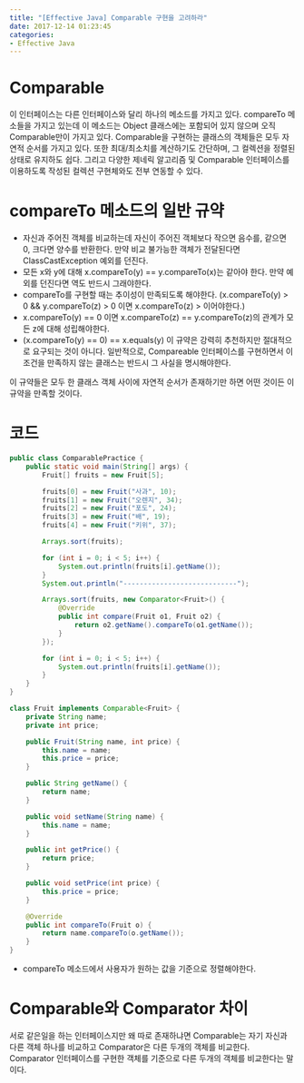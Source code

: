 ```yaml
---
title: "[Effective Java] Comparable 구현을 고려하라"
date: 2017-12-14 01:23:45
categories:
- Effective Java
---
```


# Comparable
이 인터페이스는 다른 인터페이스와 달리 하나의 메소드를 가지고 있다. compareTo 메소들을 가지고 있는데 이 메소드는 Object 클래스에는 포함되어 있지 않으며 오직 Comparable만이 가지고 있다. Comparable을 구현하는 클래스의 객체들은 모두 자연적 순서를 가지고 있다. 또한 최대/최소치를 계산하기도 간단하며, 그 컬렉션을 정렬된 상태로 유지하도 쉽다. 그리고 다양한 제네릭 알고리즘 및 Comparable 인터페이스를 이용하도록 작성된 컬렉션 구현체와도 전부 연동할 수 있다.

# compareTo 메소드의 일반 규약
* 자신과 주어진 객체를 비교하는데 자신이 주어진 객체보다 작으면 음수를, 같으면 0, 크다면 양수를 반환한다. 만약 비교 불가능한 객체가 전달된다면 ClassCastException 예외를 던진다.
* 모든 x와 y에 대해 x.compareTo(y) == y.compareTo(x)는 같아야 한다. 만약 예외를 던진다면 역도 반드시 그래야한다.
* compareTo를 구현할 때는 추이성이 만족되도록 해야한다. (x.compareTo(y) > 0 && y.compareTo(z) > 0 이면 x.compareTo(z) > 이어야한다.)
* x.compareTo(y) == 0 이면 x.compareTo(z) == y.compareTo(z)의 관계가 모든 z에 대해 성립해야한다.
* (x.compareTo(y) == 0) == x.equals(y) 이 규약은 강력히 추천하지만 절대적으로 요구되는 것이 아니다. 일반적으로, Compareable 인터페이스를 구현하면서 이 조건을 만족하지 않는 클래스는 반드시 그 사실을 명시해야한다.

이 규약들은 모두 한 클래스 객체 사이에 자연적 순서가 존재하기만 하면 어떤 것이든 이 규약을 만족할 것이다.

# 코드
```java
public class ComparablePractice {
    public static void main(String[] args) {
        Fruit[] fruits = new Fruit[5];

        fruits[0] = new Fruit("사과", 10);
        fruits[1] = new Fruit("오렌지", 34);
        fruits[2] = new Fruit("포도", 24);
        fruits[3] = new Fruit("배", 19);
        fruits[4] = new Fruit("키위", 37);

        Arrays.sort(fruits);

        for (int i = 0; i < 5; i++) {
            System.out.println(fruits[i].getName());
        }
        System.out.println("----------------------------");

        Arrays.sort(fruits, new Comparator<Fruit>() {
            @Override
            public int compare(Fruit o1, Fruit o2) {
                return o2.getName().compareTo(o1.getName());
            }
        });

        for (int i = 0; i < 5; i++) {
            System.out.println(fruits[i].getName());
        }
    }
}

class Fruit implements Comparable<Fruit> {
    private String name;
    private int price;

    public Fruit(String name, int price) {
        this.name = name;
        this.price = price;
    }

    public String getName() {
        return name;
    }

    public void setName(String name) {
        this.name = name;
    }

    public int getPrice() {
        return price;
    }

    public void setPrice(int price) {
        this.price = price;
    }

    @Override
    public int compareTo(Fruit o) {
        return name.compareTo(o.getName());
    }
}
```
* compareTo 메소드에서 사용자가 원하는 값을 기준으로 정렬해야한다.

# Comparable와 Comparator 차이
서로 같은일을 하는 인터페이스지만 왜 따로 존재하냐면 Comparable는 자기 자신과 다른 객체 하나를 비교하고 Comparator은 다른 두개의 객체를 비교한다. Comparator 인터페이스를 구현한 객체를 기준으로 다른 두개의 객체를 비교한다는 말이다.